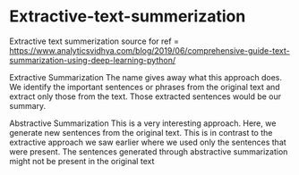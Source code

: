 # Extractive-text-summerization
Extractive text summerization
source for ref = https://www.analyticsvidhya.com/blog/2019/06/comprehensive-guide-text-summarization-using-deep-learning-python/

Extractive Summarization
The name gives away what this approach does. We identify the important sentences or phrases from the original text and extract only those from the text. Those extracted sentences would be our summary.

Abstractive Summarization
This is a very interesting approach. Here, we generate new sentences from the original text. This is in contrast to the extractive approach we saw earlier where we used only the sentences that were present. The sentences generated through abstractive summarization might not be present in the original text
